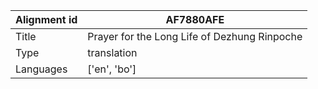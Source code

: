 |Alignment id | AF7880AFE
| --- | --- 
|Title | Prayer for the Long Life of Dezhung Rinpoche 
|Type | translation
|Languages | ['en', 'bo']